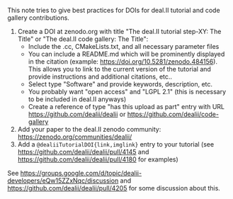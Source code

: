 This note tries to give best practices for DOIs for deal.II tutorial and code gallery contributions.

1. Create a DOI at zenodo.org with title "The deal.II tutorial step-XY: The Title" or "The deal.II code gallery: The Title":
   - Include the .cc, CMakeLists.txt, and all necessary parameter files
   - You can include a README.md which will be prominently displayed in the citation (example: https://doi.org/10.5281/zenodo.484156). This allows you to link to the current version of the tutorial and provide instructions and additional citations, etc..
   - Select type "Software" and provide keywords, description, etc.
   - You probably want "open access" and "LGPL 2.1" (this is necessary to be included in deal.II anyways)
   - Create a reference of type "has this upload as part" entry with URL https://github.com/dealii/dealii or https://github.com/dealii/code-gallery
2. Add your paper to the deal.II zenodo community: https://zenodo.org/communities/dealii/
3. Add a ``@dealiiTutorialDOI{link,imglink}`` entry to your tutorial (see https://github.com/dealii/dealii/pull/4145 and https://github.com/dealii/dealii/pull/4180 for examples)


See https://groups.google.com/d/topic/dealii-developers/eQw15ZZxNqc/discussion and https://github.com/dealii/dealii/pull/4205 for some discussion about this.